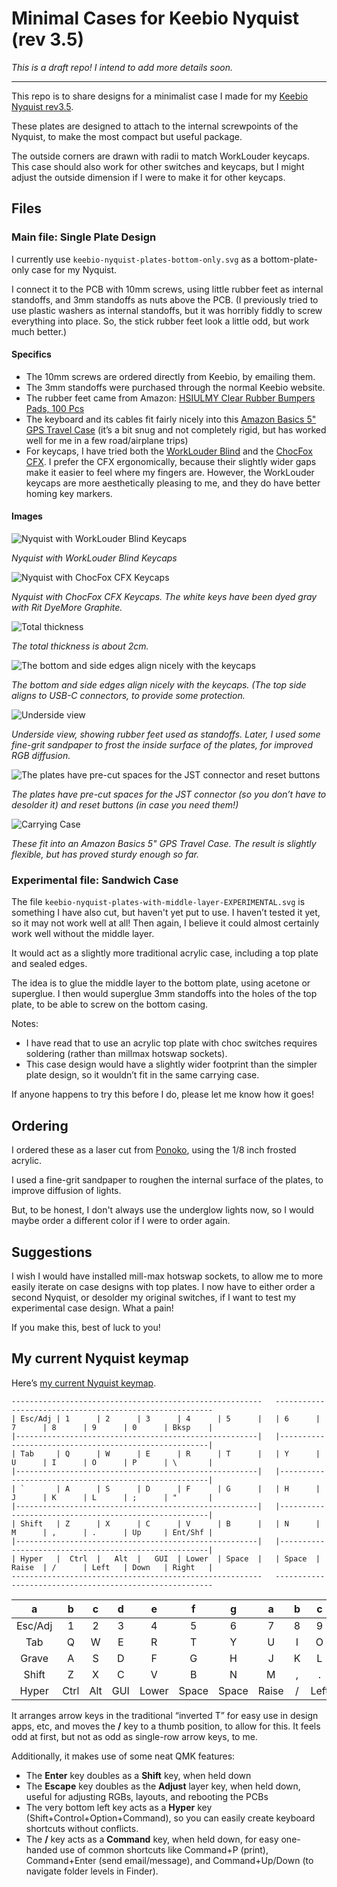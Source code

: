 # Minimal Cases for Keebio Nyquist (rev 3.5)

*This is a draft repo! I intend to add more details soon.*

---

This repo is to share designs for a minimalist case I made for my [Keebio Nyquist rev3.5](https://keeb.io/collections/nyquist-keyboard-collection/products/nyquist-keyboard). 

These plates are designed to attach to the internal screwpoints of the Nyquist, to make the most compact but useful package.

The outside corners are drawn with radii to match WorkLouder keycaps. This case should also work for other switches and keycaps, but I might adjust the outside dimension if I were to make it for other keycaps.

## Files

### Main file: Single Plate Design

I currently use `keebio-nyquist-plates-bottom-only.svg` as a bottom-plate-only case for my Nyquist.

I connect it to the PCB with 10mm screws, using little rubber feet as internal standoffs, and 3mm standoffs as nuts above the PCB. (I previously tried to use plastic washers as internal standoffs, but it was horribly fiddly to screw everything into place. So, the stick rubber feet look a little odd, but work much better.)

#### Specifics

- The 10mm screws are ordered directly from Keebio, by emailing them.
- The 3mm standoffs were purchased through the normal Keebio website.
- The rubber feet came from Amazon: [HSIULMY Clear Rubber Bumpers Pads, 100 Pcs](https://www.amazon.com/gp/product/B07NJT6B88)
- The keyboard and its cables fit fairly nicely into this [Amazon Basics 5" GPS Travel Case](https://www.amazon.com/gp/product/B004I5BUSO) (it’s a bit snug and not completely rigid, but has worked well for me in a few road/airplane trips)
- For keycaps, I have tried both the [WorkLouder Blind](https://worklouder.cc/shop/wrk-blind/) and the [ChocFox CFX](https://chosfox.com/products/chocfox-cfx-choc-keycaps). I prefer the CFX ergonomically, because their slightly wider gaps make it easier to feel where my fingers are. However, the WorkLouder keycaps are more aesthetically pleasing to me, and they do have better homing key markers.

#### Images

![Nyquist with WorkLouder Blind Keycaps](images/worklouder-keycaps-front.jpeg)

*Nyquist with WorkLouder Blind Keycaps*

![Nyquist with ChocFox CFX Keycaps](images/cfx-keycaps.jpeg)

*Nyquist with ChocFox CFX Keycaps. The white keys have been dyed gray with Rit DyeMore Graphite.*

![Total thickness](images/thickness.jpeg)

*The total thickness is about 2cm.*

![The bottom and side edges align nicely with the keycaps](images/worklouder-keycaps-angled.jpeg)

*The bottom and side edges align nicely with the keycaps. (The top side aligns to USB-C connectors, to provide some protection.*

![Underside view](images/underside.jpeg)

*Underside view, showing rubber feet used as standoffs. Later, I used some fine-grit sandpaper to frost the inside surface of the plates, for improved RGB diffusion.*

![The plates have pre-cut spaces for the JST connector and reset buttons](images/jst-connector-hole.jpeg)

*The plates have pre-cut spaces for the JST connector (so you don’t have to desolder it) and reset buttons (in case you need them!)*

![Carrying Case](images/case.jpeg)

*These fit into an Amazon Basics 5" GPS Travel Case. The result is slightly flexible, but has proved sturdy enough so far.*

### Experimental file: Sandwich Case

The file `keebio-nyquist-plates-with-middle-layer-EXPERIMENTAL.svg` is something I have also cut, but haven't yet put to use. I haven’t tested it yet, so it may not work well at all! Then again, I believe it could almost certainly work well without the middle layer.

It would act as a slightly more traditional acrylic case, including a top plate and sealed edges.

The idea is to glue the middle layer to the bottom plate, using acetone or superglue. I then would superglue 3mm standoffs into the holes of the top plate, to be able to screw on the bottom casing.

Notes:

- I have read that to use an acrylic top plate with choc switches requires soldering (rather than millmax hotswap sockets).
- This case design would have a slightly wider footprint than the simpler plate design, so it wouldn’t fit in the same carrying case.

If anyone happens to try this before I do, please let me know how it goes!

## Ordering

I ordered these as a laser cut from [Ponoko](http://ponoko.com), using the 1/8 inch frosted acrylic.

I used a fine-grit sandpaper to roughen the internal surface of the plates, to improve diffusion of lights.

But, to be honest, I don't always use the underglow lights now, so I would maybe order a different color if I were to order again.

## Suggestions

I wish I would have installed mill-max hotswap sockets, to allow me to more easily iterate on case designs with top plates. I now have to either order a second Nyquist, or desolder my original switches, if I want to test my experimental case design. What a pain!

If you make this, best of luck to you!

## My current Nyquist keymap

Here’s [my current Nyquist keymap](https://github.com/arrowtype/qmk_firmware/blob/3c2cfd5964a2851b123c9dac7152d11af2e1ceb2/keyboards/keebio/nyquist/keymaps/hyper/keymap.c).

```
--------------------------------------------------------   --------------------------------------------------------
| Esc/Adj | 1      | 2      | 3      | 4      | 5      |   | 6      | 7      | 8      | 9      | 0      | Bksp    |
|------------------------------------------------------|   |------------------------------------------------------|
| Tab     | Q      | W      | E      | R      | T      |   | Y      | U      | I      | O      | P      | \       |
|------------------------------------------------------|   |------------------------------------------------------|
| `       | A      | S      | D      | F      | G      |   | H      | J      | K      | L      | ;      | "       |
|------------------------------------------------------|   |------------------------------------------------------|
| Shift   | Z      | X      | C      | V      | B      |   | N      | M      | ,      | .      | Up     | Ent/Shf |
|------------------------------------------------------|   |------------------------------------------------------|
| Hyper   |  Ctrl  |   Alt  |   GUI  | Lower  | Space  |   | Space  | Raise  | /      | Left   | Down   | Right   |
--------------------------------------------------------   --------------------------------------------------------
```

|    a    |  b   |  c  |  d  |   e   |   f   |   g   |   a   | b |  c   |  d   |    e    |
|:-------:|:----:|:---:|:---:|:-----:|:-----:|:-----:|:-----:|:-:|:----:|:----:|:-------:|
| Esc/Adj |  1   |  2  |  3  |   4   |   5   |   6   |   7   | 8 |  9   |  0   |  Bksp   |
|   Tab   |  Q   |  W  |  E  |   R   |   T   |   Y   |   U   | I |  O   |  P   |    \    |
|  Grave  |  A   |  S  |  D  |   F   |   G   |   H   |   J   | K |  L   |  ;   |    "    |
|  Shift  |  Z   |  X  |  C  |   V   |   B   |   N   |   M   | , |  .   |  Up  | Ent/Shf |
|  Hyper  | Ctrl | Alt | GUI | Lower | Space | Space | Raise | / | Left | Down |  Right  |

It arranges arrow keys in the traditional “inverted T” for easy use in design apps, etc, and moves the **/** key to a thumb position, to allow for this. It feels odd at first, but not as odd as single-row arrow keys, to me.

Additionally, it makes use of some neat QMK features:

- The **Enter** key doubles as a **Shift** key, when held down
- The **Escape** key doubles as the **Adjust** layer key, when held down, useful for adjusting RGBs, layouts, and rebooting the PCBs
- The very bottom left key acts as a **Hyper** key (Shift+Control+Option+Command), so you can easily create keyboard shortcuts without conflicts.
- The **/** key acts as a **Command** key, when held down, for easy one-handed use of common shortcuts like Command+P (print), Command+Enter (send email/message), and Command+Up/Down (to navigate folder levels in Finder).
